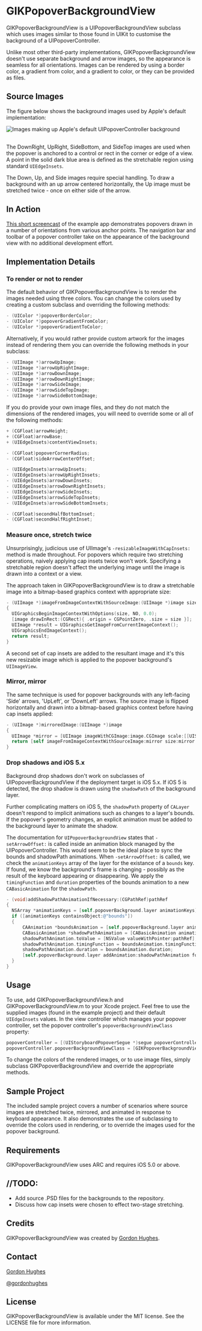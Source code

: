 # GIKPopoverBackgroundView

GIKPopoverBackgroundView is a UIPopoverBackgroundView subclass which uses images similar to those found in UIKit to customise the background of a UIPopoverController.

Unlike most other third-party implementations, GIKPopoverBackgroundView doesn't use separate background and arrow images, so the  appearance is seamless for all orientations. Images can be rendered by using a border color, a gradient from color, and a gradient to color, or they can be provided as files.

## Source Images

The figure below shows the background images used by Apple's default implementation:

<img src="https://github.com/GiK/GIKPopoverBackgroundView/raw/gh-pages/AppleDefaultBackgroundImages.png" alt="Images making up Apple's default UIPopoverController background" title="Shared artwork images" style="display:block; margin: 10px auto 30px auto;" class="center">

The DownRight, UpRight, SideBottom, and SideTop images are used when the popover is anchored to a control or rect in the corner or edge of a view. A point in the solid dark blue area is defined as the stretchable region using standard `UIEdgeInsets`.

The Down, Up, and Side images require special handling. To draw a background with an up arrow centered horizontally, the Up image must be stretched twice - once on either side of the arrow.

## In Action

[This short screencast](http://d.pr/v/49MN) of the example app demonstrates popovers drawn in a number of orientations from various anchor points. The navigation bar and toolbar of a popover controller take on the appearance of the background view with no additional development effort.

## Implementation Details

### To render or not to render

The default behavior of GIKPopoverBackgroundView is to render the images needed using three colors. You can change the colors used by creating a custom subclass and overriding the following methods:

``` objective-c
- (UIColor *)popoverBorderColor;
- (UIColor *)popoverGradientFromColor;
- (UIColor *)popoverGradientToColor;
```

Alternatively, if you would rather provide custom artwork for the images instead of rendering them you can override the following methods in your subclass:

``` objective-c
- (UIImage *)arrowUpImage;
- (UIImage *)arrowUpRightImage;
- (UIImage *)arrowDownImage;
- (UIImage *)arrowDownRightImage;
- (UIImage *)arrowSideImage;
- (UIImage *)arrowSideTopImage;
- (UIImage *)arrowSideBottomImage;

```

If you do provide your own image files, and they do not match the dimensions of the rendered images, you will need to override some or all of the following methods:

```objective-c
+ (CGFloat)arrowHeight;
+ (CGFloat)arrowBase;
+ (UIEdgeInsets)contentViewInsets;

- (CGFloat)popoverCornerRadius;
- (CGFloat)sideArrowCenterOffset;

- (UIEdgeInsets)arrowUpInsets;
- (UIEdgeInsets)arrowUpRightInsets;
- (UIEdgeInsets)arrowDownInsets;
- (UIEdgeInsets)arrowDownRightInsets;
- (UIEdgeInsets)arrowSideInsets;
- (UIEdgeInsets)arrowSideTopInsets;
- (UIEdgeInsets)arrowSideBottomInsets;

- (CGFloat)secondHalfBottomInset;
- (CGFloat)secondHalfRightInset;
```

### Measure once, stretch twice

Unsurprisingly, judicious use of UIImage's `-resizableImageWithCapInsets:` method is made throughout. For popovers which require two stretching operations, naively applying cap insets twice won't work. Specifying a stretchable region doesn't affect the underlying image until the image is drawn into a context or a view.

The approach taken in GIKPopoverBackgroundView is to draw a stretchable image into a bitmap-based graphics context with appropriate size:

``` objective-c
- (UIImage *)imageFromImageContextWithSourceImage:(UIImage *)image size:(CGSize)size
{
  UIGraphicsBeginImageContextWithOptions(size, NO, 0.0);
  [image drawInRect:(CGRect){ .origin = CGPointZero, .size = size }];
  UIImage *result = UIGraphicsGetImageFromCurrentImageContext();
  UIGraphicsEndImageContext();
  return result;
}
```

A second set of cap insets are added to the resultant image and it's this new resizable image which is applied to the popover background's `UIImageView`.

### Mirror, mirror

The same technique is used for popover backgrounds with any left-facing 'Side' arrows, 'UpLeft', or 'DownLeft' arrows. The source image is flipped horizontally and drawn into a bitmap-based graphics context before having cap insets applied:

``` objective-c
- (UIImage *)mirroredImage:(UIImage *)image
{
  UIImage *mirror = [UIImage imageWithCGImage:image.CGImage scale:[[UIScreen mainScreen] scale] orientation:UIImageOrientationUpMirrored];
  return [self imageFromImageContextWithSourceImage:mirror size:mirror.size];
}
```

### Drop shadows and iOS 5.x

Background drop shadows don't work on subclasses of UIPopoverBackgroundView if the deployment target is iOS 5.x. If iOS 5 is detected, the drop shadow is drawn using the `shadowPath` of the background layer.

Further complicating matters on iOS 5, the `shadowPath` property of `CALayer` doesn't respond to implicit animations such as changes to a layer's bounds. If the popover's geometry changes, an explicit animation must be added to the background layer to animate the shadow.

The documentation for `UIPopoverBackgroundView` states that `-setArrowOffset:` is called inside an animation block managed by the UIPopoverController. This would seem to be the ideal place to sync  the bounds and shadowPath animations. When `-setArrowOffset:` is called, we check the `animationKeys` array of the layer for the existance of a `bounds` key. If found, we know the background's frame is changing - possibly as the result of the keyboard appearing or disappearing. We apply the `timingFunction` and `duration` properties of the bounds animation to a new `CABasicAnimation` for the `shadowPath`.

``` objective-c
- (void)addShadowPathAnimationIfNecessary:(CGPathRef)pathRef
{
  NSArray *animationKeys = [self.popoverBackground.layer animationKeys];
  if ([animationKeys containsObject:@"bounds"])
  {
	  CAAnimation *boundsAnimation = [self.popoverBackground.layer animationForKey:@"bounds"];
	  CABasicAnimation *shadowPathAnimation = [CABasicAnimation animationWithKeyPath:@"shadowPath"];
	  shadowPathAnimation.toValue = [NSValue valueWithPointer:pathRef];
	  shadowPathAnimation.timingFunction = boundsAnimation.timingFunction;
	  shadowPathAnimation.duration = boundsAnimation.duration;
	  [self.popoverBackground.layer addAnimation:shadowPathAnimation forKey:@"shadowPath"];
  }
}
```

## Usage

To use, add GIKPopoverBackgroundView.h and GIKPopoverBackgroundView.m to your Xcode project. Feel free to use the supplied images (found in the example project) and their default `UIEdgeInsets` values. In the view controller which manages your popover controller, set the popover controller's `popoverBackgroundViewClass` property:

``` objective-c
popoverController = [(UIStoryboardPopoverSegue *)segue popoverController];
popoverController.popoverBackgroundViewClass = [GIKPopoverBackgroundView class];
```

To change the colors of the rendered images, or to use image files, simply subclass GIKPopoverBackgroundView and override the appropriate methods.

## Sample Project

The included sample project covers a number of scenarios where source images are stretched twice, mirrored, and animated in response to keyboard appearance. It also demonstrates the use of subclassing to override the colors used in rendering, or to override the images used for the popover background.

## Requirements

GIKPopoverBackgroundView uses ARC and requires iOS 5.0 or above.

## //TODO:

- Add source .PSD files for the backgrounds to the repository.
- Discuss how cap insets were chosen to effect two-stage stretching.

## Credits

GIKPopoverBackgroundView was created by [Gordon Hughes](https://github.com/gik/).

## Contact

[Gordon Hughes](https://github.com/gik/)

[@gordonhughes](http://twitter.com/gordonhughes)

## License

GIKPopoverBackgroundView is available under the MIT license. See the LICENSE file for more information.
